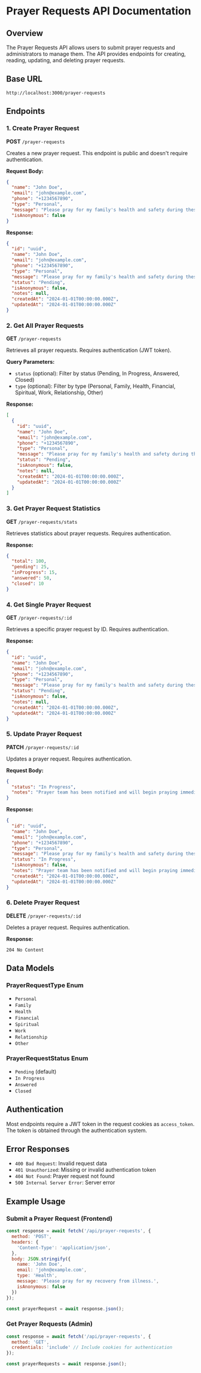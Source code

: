 # Prayer Requests API Documentation

## Overview
The Prayer Requests API allows users to submit prayer requests and administrators to manage them. The API provides endpoints for creating, reading, updating, and deleting prayer requests.

## Base URL
```
http://localhost:3000/prayer-requests
```

## Endpoints

### 1. Create Prayer Request
**POST** `/prayer-requests`

Creates a new prayer request. This endpoint is public and doesn't require authentication.

**Request Body:**
```json
{
  "name": "John Doe",
  "email": "john@example.com",
  "phone": "+1234567890",
  "type": "Personal",
  "message": "Please pray for my family's health and safety during these difficult times.",
  "isAnonymous": false
}
```

**Response:**
```json
{
  "id": "uuid",
  "name": "John Doe",
  "email": "john@example.com",
  "phone": "+1234567890",
  "type": "Personal",
  "message": "Please pray for my family's health and safety during these difficult times.",
  "status": "Pending",
  "isAnonymous": false,
  "notes": null,
  "createdAt": "2024-01-01T00:00:00.000Z",
  "updatedAt": "2024-01-01T00:00:00.000Z"
}
```

### 2. Get All Prayer Requests
**GET** `/prayer-requests`

Retrieves all prayer requests. Requires authentication (JWT token).

**Query Parameters:**
- `status` (optional): Filter by status (Pending, In Progress, Answered, Closed)
- `type` (optional): Filter by type (Personal, Family, Health, Financial, Spiritual, Work, Relationship, Other)

**Response:**
```json
[
  {
    "id": "uuid",
    "name": "John Doe",
    "email": "john@example.com",
    "phone": "+1234567890",
    "type": "Personal",
    "message": "Please pray for my family's health and safety during these difficult times.",
    "status": "Pending",
    "isAnonymous": false,
    "notes": null,
    "createdAt": "2024-01-01T00:00:00.000Z",
    "updatedAt": "2024-01-01T00:00:00.000Z"
  }
]
```

### 3. Get Prayer Request Statistics
**GET** `/prayer-requests/stats`

Retrieves statistics about prayer requests. Requires authentication.

**Response:**
```json
{
  "total": 100,
  "pending": 25,
  "inProgress": 15,
  "answered": 50,
  "closed": 10
}
```

### 4. Get Single Prayer Request
**GET** `/prayer-requests/:id`

Retrieves a specific prayer request by ID. Requires authentication.

**Response:**
```json
{
  "id": "uuid",
  "name": "John Doe",
  "email": "john@example.com",
  "phone": "+1234567890",
  "type": "Personal",
  "message": "Please pray for my family's health and safety during these difficult times.",
  "status": "Pending",
  "isAnonymous": false,
  "notes": null,
  "createdAt": "2024-01-01T00:00:00.000Z",
  "updatedAt": "2024-01-01T00:00:00.000Z"
}
```

### 5. Update Prayer Request
**PATCH** `/prayer-requests/:id`

Updates a prayer request. Requires authentication.

**Request Body:**
```json
{
  "status": "In Progress",
  "notes": "Prayer team has been notified and will begin praying immediately."
}
```

**Response:**
```json
{
  "id": "uuid",
  "name": "John Doe",
  "email": "john@example.com",
  "phone": "+1234567890",
  "type": "Personal",
  "message": "Please pray for my family's health and safety during these difficult times.",
  "status": "In Progress",
  "isAnonymous": false,
  "notes": "Prayer team has been notified and will begin praying immediately.",
  "createdAt": "2024-01-01T00:00:00.000Z",
  "updatedAt": "2024-01-01T00:00:00.000Z"
}
```

### 6. Delete Prayer Request
**DELETE** `/prayer-requests/:id`

Deletes a prayer request. Requires authentication.

**Response:**
```
204 No Content
```

## Data Models

### PrayerRequestType Enum
- `Personal`
- `Family`
- `Health`
- `Financial`
- `Spiritual`
- `Work`
- `Relationship`
- `Other`

### PrayerRequestStatus Enum
- `Pending` (default)
- `In Progress`
- `Answered`
- `Closed`

## Authentication
Most endpoints require a JWT token in the request cookies as `access_token`. The token is obtained through the authentication system.

## Error Responses
- `400 Bad Request`: Invalid request data
- `401 Unauthorized`: Missing or invalid authentication token
- `404 Not Found`: Prayer request not found
- `500 Internal Server Error`: Server error

## Example Usage

### Submit a Prayer Request (Frontend)
```javascript
const response = await fetch('/api/prayer-requests', {
  method: 'POST',
  headers: {
    'Content-Type': 'application/json',
  },
  body: JSON.stringify({
    name: 'John Doe',
    email: 'john@example.com',
    type: 'Health',
    message: 'Please pray for my recovery from illness.',
    isAnonymous: false
  })
});

const prayerRequest = await response.json();
```

### Get Prayer Requests (Admin)
```javascript
const response = await fetch('/api/prayer-requests', {
  method: 'GET',
  credentials: 'include' // Include cookies for authentication
});

const prayerRequests = await response.json();
```
